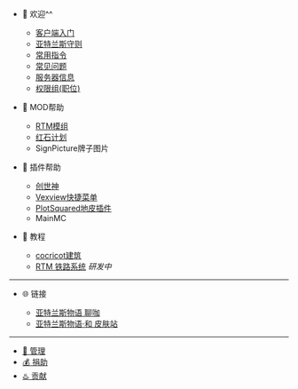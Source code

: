 * 🎉 欢迎^^

  * [客户端入门](welcome/client.md)
  * [亚特兰斯守则](welcome/rules.md)
  * [常用指令](welcome/commands.md)
  * [常见问题](welcome/faq.md)
  * [服务器信息](welcome/servers.md)
  * [权限组(职位)](welcome/groups.md)

* 📖 MOD帮助

  * [RTM模组](mods/rtm.md)
  * [红石计划](mods/projectred.md)
  * SignPicture牌子图片

* 📖 插件帮助

  * [创世神](plugins/worldedit.md)
  * [Vexview快捷菜单](plugins/vexview.md)
  * [PlotSquared地皮插件](plugins/plotsquared.md)
  * MainMC


* 📖 教程

  * [cocricot建筑](tutorials/cocricot.md)
  * [RTM 铁路系统](tutorials/rtm.md) *研发中*

----
* 🌐 链接

  * [亚特兰斯物语 聊咖](https://bb.kamikuz.cn/)
  * [亚特兰斯物语·和 皮肤站](https://mc.kamikuz.cn/)

----

* [👮 管理](staff.md)
* [💰 捐助](sponsor.md)
* [♨️ 贡献](contribution.md)
